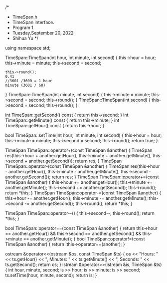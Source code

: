 /*
 * TimeSpan.h
 * TimeSpan interface.
 * Program 1
 * Tuesday,September 20, 2022
 * Shihua Yu
*/


using namespace std;

TimeSpan::TimeSpan(int hour, int minute, int second)
{
    this->hour = hour;
    this->minute = minute;
    this->second = second;

    this->round();
    0.41
    //3601 /3600 = 1 hour
    minute (3601 / 60)
}
TimeSpan::TimeSpan(int minute, int second)
{
    this->minute = minute;
    this->second = second;
    this->round();
}
TimeSpan::TimeSpan(int second)
{
    this->second = second;
    this->round();
}

int TimeSpan::getSecond() const
{
    return this->second;
}
int TimeSpan::getMinute() const
{
    return this->minute;
}
int TimeSpan::getHour() const
{
    return this->hour;
}

bool TimeSpan::setTime(int hour, int minute, int second)
{
    this->hour = hour;
    this->minute = minute;
    this->second = second;
    this->round();
    return true;
}

TimeSpan TimeSpan::operator+(const TimeSpan &another)
{
    TimeSpan res(this->hour + another.getHour(), this->minute + another.getMinute(), this->second + another.getSecond());
    return res;
}
TimeSpan TimeSpan::operator-(const TimeSpan &another)
{
    TimeSpan res(this->hour - another.getHour(), this->minute - another.getMinute(), this->second - another.getSecond());
    return res;
}
TimeSpan TimeSpan::operator+=(const TimeSpan &another)
{
    this->hour += another.getHour();
    this->minute += another.getMinute();
    this->second += another.getSecond();
    this->round();
    return *this;
}
TimeSpan TimeSpan::operator-=(const TimeSpan &another)
{
    this->hour -= another.getHour();
    this->minute -= another.getMinute();
    this->second -= another.getSecond();
    this->round();
    return *this;
}

TimeSpan TimeSpan::operator--()
{
    this->second--;
    this->round();
    return *this;
}


bool TimeSpan::operator==(const TimeSpan &another)
{
    return this->hour == another.getHour() && this->second == another.getSecond() && this->minute == another.getMinute();
}
bool TimeSpan::operator!=(const TimeSpan &another)
{
    return !this->operator==(another);
}

ostream &operator<<(ostream &os, const TimeSpan &ts)
{
    os << "Hours: " << ts.getHour() << ", Minutes: " << ts.getMinute() << ", Seconds: " << ts.getSecond();
    return os;
}
istream &operator>>(istream &is, TimeSpan &ts)
{
    int hour, minute, second;
    is >> hour;
    is >> minute;
    is >> second;
    ts.setTime(hour, minute, second);
    return is;
}
